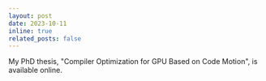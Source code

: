 ```yaml
---
layout: post
date: 2023-10-11 
inline: true
related_posts: false
---
```


My PhD thesis, "Compiler Optimization for GPU Based on Code Motion", is available online.
